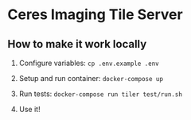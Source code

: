 # Ceres Imaging Tile Server

## How to make it work locally

1. Configure variables: `cp .env.example .env`

1. Setup and run container: `docker-compose up`

2. Run tests: `docker-compose run tiler test/run.sh`

3. Use it!
